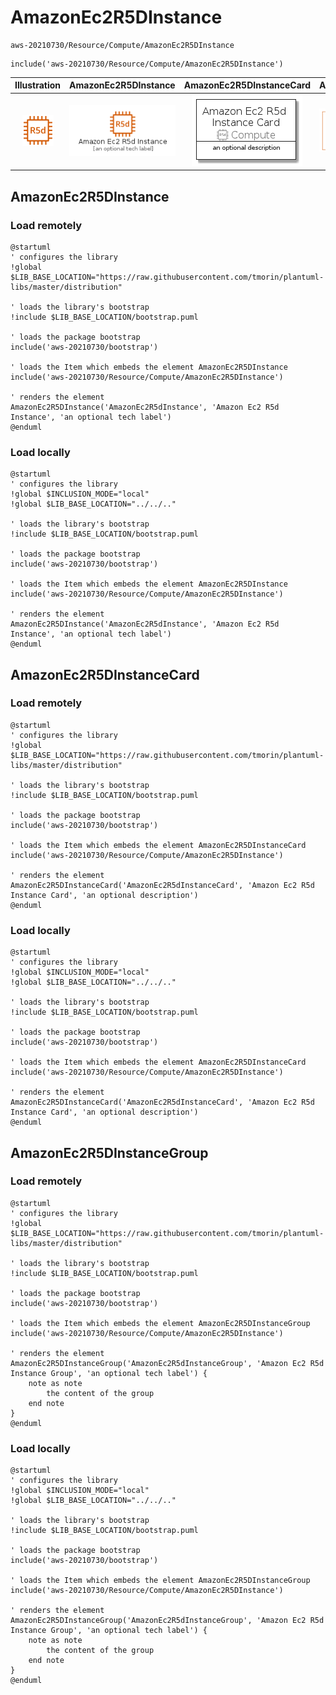 # AmazonEc2R5DInstance


```text
aws-20210730/Resource/Compute/AmazonEc2R5DInstance
```

```text
include('aws-20210730/Resource/Compute/AmazonEc2R5DInstance')
```



| Illustration | AmazonEc2R5DInstance | AmazonEc2R5DInstanceCard | AmazonEc2R5DInstanceGroup |
| :---: | :---: | :---: | :---: |
| ![illustration for Illustration](../../../aws-20210730/Resource/Compute/AmazonEc2R5DInstance.png) | ![illustration for AmazonEc2R5DInstance](../../../aws-20210730/Resource/Compute/AmazonEc2R5DInstance.Local.png) | ![illustration for AmazonEc2R5DInstanceCard](../../../aws-20210730/Resource/Compute/AmazonEc2R5DInstanceCard.Local.png) | ![illustration for AmazonEc2R5DInstanceGroup](../../../aws-20210730/Resource/Compute/AmazonEc2R5DInstanceGroup.Local.png) |




## AmazonEc2R5DInstance

### Load remotely
```plantuml
@startuml
' configures the library
!global $LIB_BASE_LOCATION="https://raw.githubusercontent.com/tmorin/plantuml-libs/master/distribution"

' loads the library's bootstrap
!include $LIB_BASE_LOCATION/bootstrap.puml

' loads the package bootstrap
include('aws-20210730/bootstrap')

' loads the Item which embeds the element AmazonEc2R5DInstance
include('aws-20210730/Resource/Compute/AmazonEc2R5DInstance')

' renders the element
AmazonEc2R5DInstance('AmazonEc2R5dInstance', 'Amazon Ec2 R5d Instance', 'an optional tech label')
@enduml
```

### Load locally
```plantuml
@startuml
' configures the library
!global $INCLUSION_MODE="local"
!global $LIB_BASE_LOCATION="../../.."

' loads the library's bootstrap
!include $LIB_BASE_LOCATION/bootstrap.puml

' loads the package bootstrap
include('aws-20210730/bootstrap')

' loads the Item which embeds the element AmazonEc2R5DInstance
include('aws-20210730/Resource/Compute/AmazonEc2R5DInstance')

' renders the element
AmazonEc2R5DInstance('AmazonEc2R5dInstance', 'Amazon Ec2 R5d Instance', 'an optional tech label')
@enduml
```

## AmazonEc2R5DInstanceCard

### Load remotely
```plantuml
@startuml
' configures the library
!global $LIB_BASE_LOCATION="https://raw.githubusercontent.com/tmorin/plantuml-libs/master/distribution"

' loads the library's bootstrap
!include $LIB_BASE_LOCATION/bootstrap.puml

' loads the package bootstrap
include('aws-20210730/bootstrap')

' loads the Item which embeds the element AmazonEc2R5DInstanceCard
include('aws-20210730/Resource/Compute/AmazonEc2R5DInstance')

' renders the element
AmazonEc2R5DInstanceCard('AmazonEc2R5dInstanceCard', 'Amazon Ec2 R5d Instance Card', 'an optional description')
@enduml
```

### Load locally
```plantuml
@startuml
' configures the library
!global $INCLUSION_MODE="local"
!global $LIB_BASE_LOCATION="../../.."

' loads the library's bootstrap
!include $LIB_BASE_LOCATION/bootstrap.puml

' loads the package bootstrap
include('aws-20210730/bootstrap')

' loads the Item which embeds the element AmazonEc2R5DInstanceCard
include('aws-20210730/Resource/Compute/AmazonEc2R5DInstance')

' renders the element
AmazonEc2R5DInstanceCard('AmazonEc2R5dInstanceCard', 'Amazon Ec2 R5d Instance Card', 'an optional description')
@enduml
```

## AmazonEc2R5DInstanceGroup

### Load remotely
```plantuml
@startuml
' configures the library
!global $LIB_BASE_LOCATION="https://raw.githubusercontent.com/tmorin/plantuml-libs/master/distribution"

' loads the library's bootstrap
!include $LIB_BASE_LOCATION/bootstrap.puml

' loads the package bootstrap
include('aws-20210730/bootstrap')

' loads the Item which embeds the element AmazonEc2R5DInstanceGroup
include('aws-20210730/Resource/Compute/AmazonEc2R5DInstance')

' renders the element
AmazonEc2R5DInstanceGroup('AmazonEc2R5dInstanceGroup', 'Amazon Ec2 R5d Instance Group', 'an optional tech label') {
    note as note
        the content of the group
    end note
}
@enduml
```

### Load locally
```plantuml
@startuml
' configures the library
!global $INCLUSION_MODE="local"
!global $LIB_BASE_LOCATION="../../.."

' loads the library's bootstrap
!include $LIB_BASE_LOCATION/bootstrap.puml

' loads the package bootstrap
include('aws-20210730/bootstrap')

' loads the Item which embeds the element AmazonEc2R5DInstanceGroup
include('aws-20210730/Resource/Compute/AmazonEc2R5DInstance')

' renders the element
AmazonEc2R5DInstanceGroup('AmazonEc2R5dInstanceGroup', 'Amazon Ec2 R5d Instance Group', 'an optional tech label') {
    note as note
        the content of the group
    end note
}
@enduml
```

